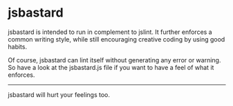 jsbastard
=========

jsbastard is intended to run in complement to jslint. It further enforces a common writing style, while still encouraging creative coding by using good habits.

Of course, jsbastard can lint itself without generating any error or warning. So have a look at the jsbastard.js file if you want to have a feel of what it enforces.


---
jsbastard will hurt your feelings too.


